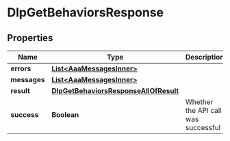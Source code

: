 

# DlpGetBehaviorsResponse


## Properties

| Name | Type | Description | Notes |
|------------ | ------------- | ------------- | -------------|
|**errors** | [**List&lt;AaaMessagesInner&gt;**](AaaMessagesInner.md) |  |  |
|**messages** | [**List&lt;AaaMessagesInner&gt;**](AaaMessagesInner.md) |  |  |
|**result** | [**DlpGetBehaviorsResponseAllOfResult**](DlpGetBehaviorsResponseAllOfResult.md) |  |  |
|**success** | **Boolean** | Whether the API call was successful |  |



